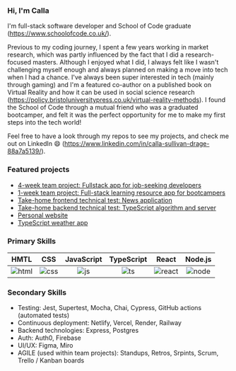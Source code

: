 ### Hi, I'm Calla

I'm full-stack software developer and School of Code graduate (https://www.schoolofcode.co.uk/).

Previous to my coding journey, I spent a few years working in market research, which was partly influenced by the fact that I did a research-focused masters. Although I enjoyed what I did, I always felt like I wasn't challenging myself enough and always planned on making a move into tech when I had a chance. I've always been super interested in tech (mainly through gaming) and I'm a featured co-author on a published book on Virtual Reality and how it can be used in social science research (https://policy.bristoluniversitypress.co.uk/virtual-reality-methods). I found the School of Code through a mutual friend who was a graduated bootcamper, and felt it was the perfect opportunity for me to make my first steps into the tech world!

Feel free to have a look through my repos to see my projects, and check me out on LinkedIn 😄 (https://www.linkedin.com/in/calla-sullivan-drage-88a7a5139/). 

### Featured projects 

- [4-week team project: Fullstack app for job-seeking developers](https://github.com/Callasaurus/deVault-SoC-4-week-team-project)
- [1-week team project: Full-stack learning resource app for bootcampers](https://github.com/Callasaurus/Week9-soc-across-the-globe-project-1-week-team-project)
- [Take-home frontend technical test: News application](https://github.com/Callasaurus/Frontend-take-home-technical-test)
- [Take-home backend technical test: TypeScript algorithm and server](https://github.com/Callasaurus/Backend-take-home-technical-test)
- [Personal website](https://github.com/Callasaurus/Personal-Page)
- [TypeScript weather app](https://github.com/Callasaurus/Week-12-Hackathon-TypeScript-Weather-App)

### Primary Skills 

HMTL|CSS|JavaScript|TypeScript|React|Node.js|  
:------------:|:-------------:|:-------------:|:-------------:|:------------:|:-------------:|
![html](https://user-images.githubusercontent.com/112335053/220086351-f930e7bb-0c3f-42b5-bc6b-d7989e7ad03a.png)|![css](https://user-images.githubusercontent.com/112335053/220086438-fea83b82-c8e6-4bc6-b1ce-b2b86e883f1f.png)|![js](https://user-images.githubusercontent.com/112335053/220086489-15123228-dcb2-4d54-beb3-dfc14e893ddb.png)|![ts](https://user-images.githubusercontent.com/112335053/220086559-284ae0e6-7fa2-448a-a891-61b64b62aa12.png)|![react](https://user-images.githubusercontent.com/112335053/220086644-13e3b46d-bdd6-475a-9820-2eefda814438.png)|![node](https://user-images.githubusercontent.com/112335053/220086759-28527823-3780-47ec-880c-47231b86efd5.png)

### Secondary Skills 
- Testing: Jest, Supertest, Mocha, Chai, Cypress, GitHub actions (automated tests)
- Continuous deployment: Netlify, Vercel, Render, Railway
- Backend technologies: Express, Postgres
- Auth: Auth0, Firebase
- UI/UX: Figma, Miro
- AGILE (used within team projects): Standups, Retros, Srpints, Scrum, Trello / Kanban boards

